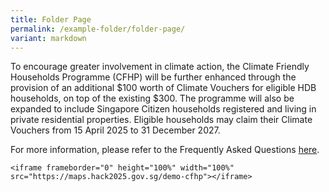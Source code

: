 ```yaml
---
title: Folder Page
permalink: /example-folder/folder-page/
variant: markdown
---
```

To encourage greater involvement in climate action, the Climate Friendly Households Programme (CFHP) will be further enhanced through the provision of an additional $100 worth of Climate Vouchers for eligible HDB households, on top of the existing $300. The programme will also be expanded to include Singapore Citizen households registered and living in private residential properties. Eligible households may claim their Climate Vouchers from 15 April 2025 to 31 December 2027.  
  
For more information, please refer to the Frequently Asked Questions&nbsp;[here](https://www.climate-friendly-households.gov.sg/interim-faq).

```
<iframe frameborder="0" height="100%" width="100%" src="https://maps.hack2025.gov.sg/demo-cfhp"></iframe>
```